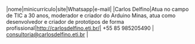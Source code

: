|nome|minicurrículo|site|Whatsapp|e-mail|
|Carlos Delfino|Atua no campo de TIC a 30 anos, moderador e criador do Arduino Minas, atua como desenvolvedor e criador de prototipos de forma profissional|http://carlosdelfino.eti.br/| +55 85 985205490 | consultoria@carlosdelfino.eti.br |
  
